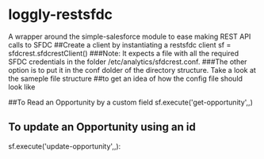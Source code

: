 # loggly-restsfdc
A wrapper around the simple-salesforce module to ease making REST API calls to SFDC
##Create a client by instantiating a restsfdc client
sf = sfdcrest.sfdcrestClient()
###Note: It expects a file with all the required SFDC credentials in the folder /etc/analytics/sfdcrest.conf. 
###The other option is to put it in the conf dolder of the directory structure. Take a look at the sameple file structure
##to get an idea of how the config file should look like


##To Read an Opportunity by a custom field
sf.execute('get-opportunity',<custom-field-name>,<custom-field-name-value>)

## To update an Opportunity using an id
sf.execute('update-opportunity',<Opportunity-ID>,<data-dict>):
